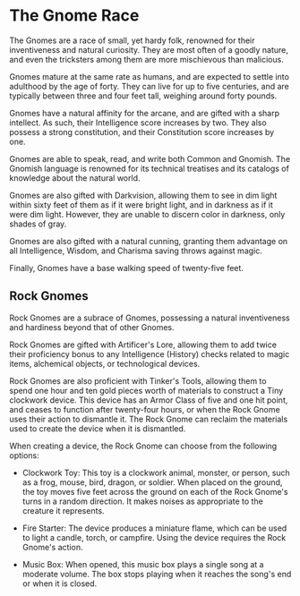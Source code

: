 # The Gnome Race

The Gnomes are a race of small, yet hardy folk, renowned for their inventiveness and natural curiosity. They are most often of a goodly nature, and even the tricksters among them are more mischievous than malicious.

Gnomes mature at the same rate as humans, and are expected to settle into adulthood by the age of forty. They can live for up to five centuries, and are typically between three and four feet tall, weighing around forty pounds.

Gnomes have a natural affinity for the arcane, and are gifted with a sharp intellect. As such, their Intelligence score increases by two. They also possess a strong constitution, and their Constitution score increases by one.

Gnomes are able to speak, read, and write both Common and Gnomish. The Gnomish language is renowned for its technical treatises and its catalogs of knowledge about the natural world.

Gnomes are also gifted with Darkvision, allowing them to see in dim light within sixty feet of them as if it were bright light, and in darkness as if it were dim light. However, they are unable to discern color in darkness, only shades of gray.

Gnomes are also gifted with a natural cunning, granting them advantage on all Intelligence, Wisdom, and Charisma saving throws against magic.

Finally, Gnomes have a base walking speed of twenty-five feet.

## Rock Gnomes

Rock Gnomes are a subrace of Gnomes, possessing a natural inventiveness and hardiness beyond that of other Gnomes.

Rock Gnomes are gifted with Artificer's Lore, allowing them to add twice their proficiency bonus to any Intelligence (History) checks related to magic items, alchemical objects, or technological devices.

Rock Gnomes are also proficient with Tinker's Tools, allowing them to spend one hour and ten gold pieces worth of materials to construct a Tiny clockwork device. This device has an Armor Class of five and one hit point, and ceases to function after twenty-four hours, or when the Rock Gnome uses their action to dismantle it. The Rock Gnome can reclaim the materials used to create the device when it is dismantled.

When creating a device, the Rock Gnome can choose from the following options:

* Clockwork Toy: This toy is a clockwork animal, monster, or person, such as a frog, mouse, bird, dragon, or soldier. When placed on the ground, the toy moves five feet across the ground on each of the Rock Gnome's turns in a random direction. It makes noises as appropriate to the creature it represents.

* Fire Starter: The device produces a miniature flame, which can be used to light a candle, torch, or campfire. Using the device requires the Rock Gnome's action.

* Music Box: When opened, this music box plays a single song at a moderate volume. The box stops playing when it reaches the song's end or when it is closed.

